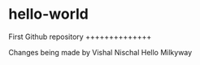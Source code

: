 # hello-world
First Github repository
++++++++++++++


Changes being made by Vishal Nischal
Hello Milkyway
